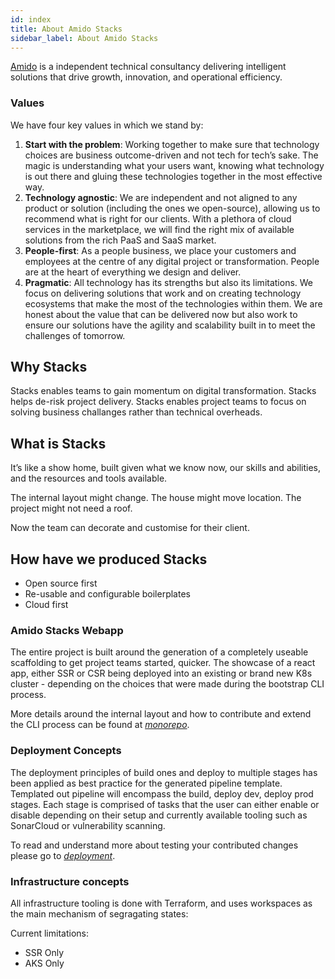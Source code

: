 ```yaml
---
id: index
title: About Amido Stacks
sidebar_label: About Amido Stacks
---
```


[Amido](https://amido.com) is a independent technical consultancy delivering intelligent solutions that drive growth, innovation, and operational efficiency.

### Values

We have four key values in which we stand by:

1. **Start with the problem**: Working together to make sure that technology choices are business outcome-driven and not tech for tech’s sake. The magic is understanding what your users want, knowing what technology is out there and gluing these technologies together in the most effective way.
2. **Technology agnostic**: We are independent and not aligned to any product or solution (including the ones we open-source), allowing us to recommend what is right for our clients. With a plethora of cloud services in the marketplace, we will find the right mix of available solutions from the rich PaaS and SaaS market.
3. **People-first**: As a people business, we place your customers and employees at the centre of any digital project or transformation. People are at the heart of everything we design and deliver.
4. **Pragmatic**: All technology has its strengths but also its limitations. We focus on delivering solutions that work and on creating technology ecosystems that make the most of the technologies within them. We are honest about the value that can be delivered now but also work to ensure our solutions have the agility and scalability built in to meet the challenges of tomorrow.

## Why Stacks

Stacks enables teams to gain momentum on digital transformation.
Stacks helps de-risk project delivery.
Stacks enables project teams to focus on solving business challanges rather than technical overheads. 

## What is Stacks

It’s like a show home, built given what we know now,  our skills and abilities, and the resources and tools available.

The internal layout might change.
The house might move location.
The project might not need a roof.

Now the team can decorate and customise for their client.

## How have we produced Stacks

* Open source first
* Re-usable and configurable boilerplates
* Cloud first

### Amido Stacks Webapp

The entire project is built around the generation of a completely useable scaffolding to get project teams started, quicker. The showcase of a react app, either SSR or CSR being deployed into an existing or brand new K8s cluster - depending on the choices that were made during the bootstrap CLI process.

More details around the internal layout and how to contribute and extend the CLI process can be found at *[monorepo](./monorepo.md)*.

### Deployment Concepts

The deployment principles of build ones and deploy to multiple stages has been applied as best practice for the generated pipeline template.
Templated out pipeline will encompass the build, deploy dev, deploy prod stages. Each stage is comprised of tasks that the user can either enable or disable depending on their setup and currently available tooling such as SonarCloud or vulnerability scanning. 

To read and understand more about testing your contributed changes please go to *[deployment](./deployment.md)*.

### Infrastructure concepts

All infrastructure tooling is done with Terraform, and uses workspaces as the main mechanism of segragating states:

Current limitations:

- SSR Only
- AKS Only

